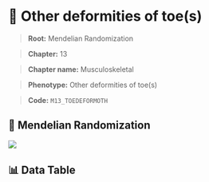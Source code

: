 # 🧪 Other deformities of toe(s)

> **Root:** Mendelian Randomization

> **Chapter:** 13  

> **Chapter name:** Musculoskeletal

> **Phenotype:** Other deformities of toe(s)  

> **Code:** `M13_TOEDEFORMOTH`

## 🧬 Mendelian Randomization  

<img src="/MR/Figures/Forward/M13_TOEDEFORMOTH.png"/>

## 📊 Data Table

<CsvTableMRF src="/MR_Data/Forward/M13_TOEDEFORMOTH.csv"/>
